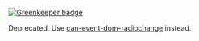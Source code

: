 
[![Greenkeeper badge](https://badges.greenkeeper.io/canjs/can-event-radiochange.svg)](https://greenkeeper.io/)

Deprecated. Use [can-event-dom-radiochange](https://www.npmjs.com/package/can-event-dom-radiochange) instead.
